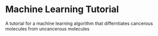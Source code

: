 # Machine Learning Tutorial

A tutorial for a machine learning algorithm that differntiates cancerous molecules from uncancerous molecules
